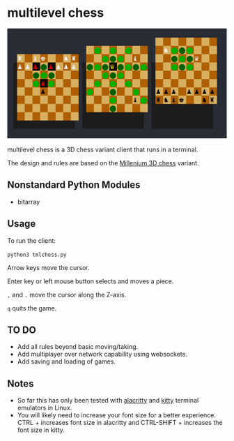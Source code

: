 # multilevel chess

![Alt text](image/tmlchess_example.png?raw=true "Example Game")

multilevel chess is a 3D chess variant client that runs in a terminal.

The design and rules are based on the [Millenium 3D chess](https://en.wikipedia.org/wiki/Millennium_3D_chess) variant.

## Nonstandard Python Modules
* bitarray

## Usage
To run the client:

`python3 tmlchess.py`

Arrow keys move the cursor.

Enter key or left mouse button selects and moves a piece.

`,` and `.` move the cursor along the Z-axis.

`q` quits the game.

## TO DO
* Add all rules beyond basic moving/taking.
* Add multiplayer over network capability using websockets.
* Add saving and loading of games.

## Notes
* So far this has only been tested with [alacritty](https://github.com/alacritty/alacritty) and [kitty](https://github.com/kovidgoyal/kitty) terminal emulators in Linux.
* You will likely need to increase your font size for a better experience. CTRL + increases font size in alacritty and CTRL-SHIFT + increases the font size in kitty.
